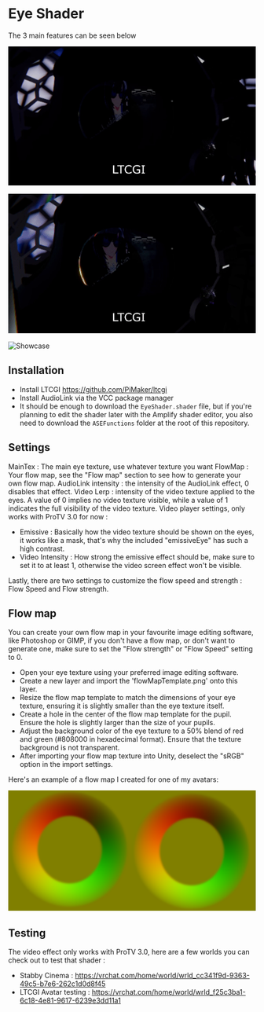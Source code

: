 # Eye Shader

The 3 main features can be seen below

![Showcase](https://github.com/MyroG/MyroP-shader-dump/blob/master/EyeShader/Doc/ltcgi.gif)

![Showcase](https://github.com/MyroG/MyroP-shader-dump/blob/master/EyeShader/Doc/al.gif)

![Showcase](https://github.com/MyroG/MyroP-shader-dump/blob/master/EyeShader/Doc/video.gif)

## Installation

- Install LTCGI https://github.com/PiMaker/ltcgi
- Install AudioLink via the VCC package manager
- It should be enough to download the `EyeShader.shader` file, but if you're planning to edit the shader later with the Amplify shader editor, you also need to download the `ASEFunctions` folder at the root of this repository.

## Settings

MainTex : The main eye texture, use whatever texture you want
FlowMap : Your flow map, see the "Flow map" section to see how to generate your own flow map.
AudioLink intensity : the intensity of the AudioLink effect, 0 disables that effect.
Video Lerp : intensity of the video texture applied to the eyes. A value of 0 implies no video texture visible, while a value of 1 indicates the full visibility of the video texture.
Video player settings, only works with ProTV 3.0 for now :
- Emissive : Basically how the video texture should be shown on the eyes, it works like a mask, that's why the included "emissiveEye" has such a high contrast.
- Video Intensity : How strong the emissive effect should be, make sure to set it to at least 1, otherwise the video screen effect won't be visible.

Lastly, there are two settings to customize the flow speed and strength : Flow Speed and Flow strength.

## Flow map

You can create your own flow map in your favourite image editing software, like Photoshop or GIMP, if you don't have a flow map, or don't want to generate one, make sure to set the "Flow strength" or "Flow Speed" setting to 0.

- Open your eye texture using your preferred image editing software.
- Create a new layer and import the 'flowMapTemplate.png' onto this layer.
- Resize the flow map template to match the dimensions of your eye texture, ensuring it is slightly smaller than the eye texture itself.
- Create a hole in the center of the flow map template for the pupil. Ensure the hole is slightly larger than the size of your pupils.
- Adjust the background color of the eye texture to a 50% blend of red and green (#808000 in hexadecimal format). Ensure that the texture background is not transparent.
- After importing your flow map texture into Unity, deselect the "sRGB" option in the import settings.

Here's an example of a flow map I created for one of my avatars:

![Showcase](https://github.com/MyroG/MyroP-shader-dump/blob/master/EyeShader/Doc/flowExample.png)

## Testing

The video effect only works with ProTV 3.0, here are a few worlds you can check out to test that shader :
- Stabby Cinema : https://vrchat.com/home/world/wrld_cc341f9d-9363-49c5-b7e6-262c1d0d8f45
- LTCGI Avatar testing : https://vrchat.com/home/world/wrld_f25c3ba1-6c18-4e81-9617-6239e3dd11a1

